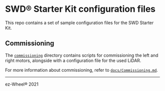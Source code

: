 # SWD® Starter Kit configuration files

This repo contains a set of sample configuration files for the SWD Starter Kit.

## Commissioning
The [`commissioning`](./commissioning) directory contains scripts for commissioning the left and right motors, alongside with a configuration file for the used LiDAR.

For more information about commissioning, refer to [`docs/Commissioning.md`](docs/Commissioning.md).

---

ez-Wheel® 2021
